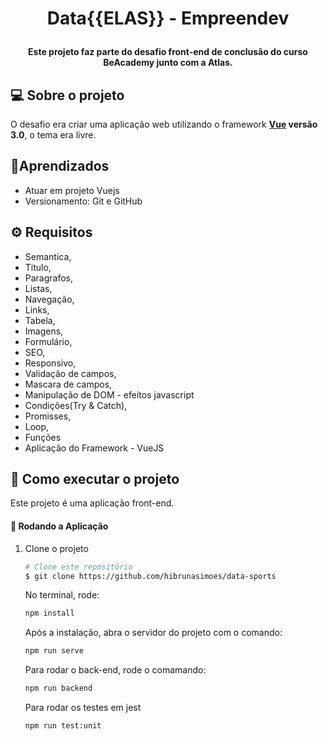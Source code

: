 <h1 align="center">
   <p> Data{{ELAS}} - Empreendev</p>
</h1> 

<h4 align="center"> 
  Este projeto faz parte do desafio front-end de conclusão do curso BeAcademy junto com a Atlas.
</h4>

## 💻 Sobre o projeto
O desafio era criar uma aplicação web utilizando o framework **[Vue](https://github.com/angular/vue-cli) versão 3.0**, o tema era livre.

## 🌱Aprendizados
- Atuar em projeto Vuejs
- Versionamento: Git e GitHub

## ⚙️ Requisitos
- Semantica,
- Titulo,
- Paragrafos,
- Listas,
- Navegação,
- Links,
- Tabela,
- Imagens,
- Formulário,
- SEO,
- Responsivo,
- Validação de campos,
- Mascara de campos,
- Manipulação de DOM - efeitos javascript
- Condições(Try & Catch),
- Promisses,
- Loop,
- Funções
- Aplicação do Framework - VueJS

## 🚀 Como executar o projeto

Este projeto é uma aplicação front-end.

#### 🎲 Rodando a Aplicação

<ol start="1">
<li>Clone o projeto </li>

```bash
# Clone este repositório
$ git clone https://github.com/hibrunasimoes/data-sports
```
No terminal, rode:
````sh
npm install
````
Após a instalação, abra o servidor do projeto com o comando:
````sh
npm run serve
````
Para rodar o back-end, rode o comamando:
````sh
npm run backend
````
Para rodar os testes em jest
````sh
npm run test:unit     
````
